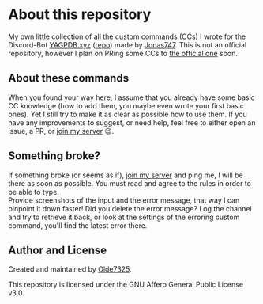 # About this repository
My own little collection of all the custom commands (CCs) I wrote for the Discord-Bot [YAGPDB.xyz](https://www.yagpdb.xyz) ([repo](https://github.com/jonas747/yagpdb)) made by [Jonas747](https://github.com/jonas747).
This is not an official repository, however I plan on PRing some CCs to [the official one](https://github.com/yagpdb-cc/yagpdb-cc) soon.

## About these commands
When you found your way here, I assume that you already have some basic CC knowledge (how to add them, you maybe even wrote your first basic ones). Yet I still try to make it as clear as possible how to use them. If you have any improvements to suggest, or need help, feel free to either open an issue, a PR, or [join my server](https://discord.gg/tFhxypKcvm) 😉.

## Something broke?
If something broke (or seems as if), [join my server](https://discord.gg/tFhxypKcvm) and ping me, I will be there as soon as possible.
You must read and agree to the rules in order to be able to type.  
Provide screenshots of the input and the error message, that way I can pinpoint it down faster!
Did you delete the error message? Log the channel and try to retrieve it back, or look at the settings of the erroring custom command, you'll find the latest error there.

## Author and License
Created and maintained by [Olde7325](https://github.com/Olde7325).

This repository is licensed under the GNU Affero General Public License v3.0.
